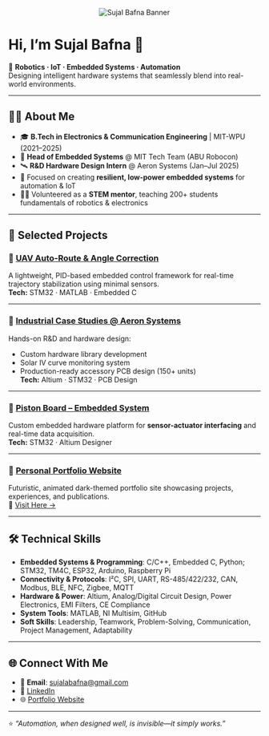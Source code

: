 <p align="center">
  <img src="https://res.cloudinary.com/dl1iwajpi/image/upload/v1757419828/Sujal_GITHUB_Banner_1_r9rsr7.png" alt="Sujal Bafna Banner" />
</p>

# Hi, I’m Sujal Bafna 👋  

🎯 **Robotics · IoT · Embedded Systems · Automation**  
Designing intelligent hardware systems that seamlessly blend into real-world environments.  

---

## 👨‍💻 About Me
- 🎓 **B.Tech in Electronics & Communication Engineering** | MIT-WPU (2021–2025)  
- 🤖 **Head of Embedded Systems** @ MIT Tech Team (ABU Robocon)  
- 🛰️ **R&D Hardware Design Intern** @ Aeron Systems (Jan–Jul 2025)  
- 🌱 Focused on creating **resilient, low-power embedded systems** for automation & IoT  
- 🧑‍🏫 Volunteered as a **STEM mentor**, teaching 200+ students fundamentals of robotics & electronics  

---

## 🚀 Selected Projects

### 🔹 [UAV Auto-Route & Angle Correction](https://github.com/SujalaBafna/UAV-Stabilization-Trajectory-Correction)    
A lightweight, PID-based embedded control framework for real-time trajectory stabilization using minimal sensors.  
**Tech:** STM32 · MATLAB · Embedded C  

---

### 🔹 [Industrial Case Studies @ Aeron Systems](https://github.com/SujalaBafna/Aeron-Systems-Case-Studies)  
Hands-on R&D and hardware design:  
- Custom hardware library development  
- Solar IV curve monitoring system  
- Production-ready accessory PCB design (150+ units)  
**Tech:** Altium · STM32 · PCB Design  

---

### 🔹 [Piston Board – Embedded System](https://github.com/SujalaBafna/Smart-Piston-Board-Embedded-System)  
Custom embedded hardware platform for **sensor-actuator interfacing** and real-time data acquisition.  
**Tech:** STM32 · Altium Designer  

---

### 🔹 [Personal Portfolio Website](https://github.com/SujalaBafna/portfolio-site)    
Futuristic, animated dark-themed portfolio site showcasing projects, experiences, and publications.  
🔗 [Visit Here →](https://sujalabafna.github.io/portfolio-site/)  

---

## 🛠️ Technical Skills

- **Embedded Systems & Programming**: C/C++, Embedded C, Python; STM32, TM4C, ESP32, Arduino, Raspberry Pi  
- **Connectivity & Protocols**: I²C, SPI, UART, RS-485/422/232, CAN, Modbus, BLE, NFC, Zigbee, MQTT 
- **Hardware & Power**: Altium, Analog/Digital Circuit Design, Power Electronics, EMI Filters, CE Compliance  
- **System Tools**: MATLAB, NI Multisim, GitHub  
- **Soft Skills**: Leadership, Teamwork, Problem-Solving, Communication, Project Management, Adaptability  
---

## 🌐 Connect With Me
- 📩 **Email**: sujalabafna@gmail.com
- 💼 [LinkedIn](https://linkedin.com/in/sujal-bafna)  
- 🌐 [Portfolio Website](https://sujalabafna.github.io/portfolio-site/)  

---

⭐️ _“Automation, when designed well, is invisible—it simply works.”_
